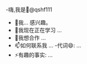   -嗨,我是👋@qshf111
 - 👀我... 感兴趣。
 - 🌱我现在正在学习 ...
 - 💞️我想合作 ...
 - 📫如何联系我 ...
  -代词😄: ...
 - ⚡有趣的事实: ...

 <!---
            qshf111/qshf111 是一个✨特殊的✨存储库,因为它的 `README.md`(这个文件)出现在你的 GitHub 配置文件中。
             您可以单击预览链接以查看您的更改。
             --->

